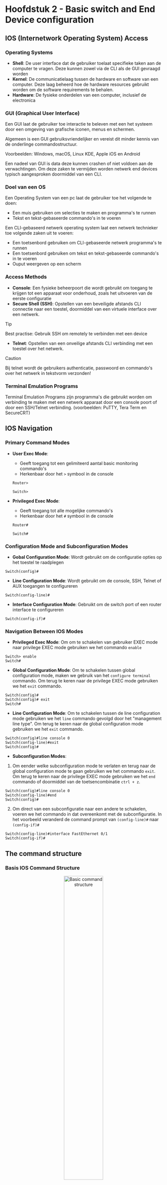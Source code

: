 # Hoofdstuk 2 - Basic switch and End Device configuration

## IOS (Internetwork Operating System) Access 

### Operating Systems

- **Shell**: De user interface dat de gebruiker toelaat specifieke taken aan de computer te vragen. Deze kunnen zowel via de CLI als de GUI gevraagd worden
- **Kernel**: De communicatielaag tussen de hardware en software van een computer. Deze laag beheerd hoe de hardware resources gebruikt worden om de software requirements te behalen.
- **Hardware**: De fysieke onderdelen van een computer, inclusief de electronica

### GUI (Graphical User Interface)

Een GUI laat de gebruiker toe interactie te beleven met een het systeem door een omgeving van grafische iconen, menus en schermen.

Algemeen is een GUI gebruiksvriendelijker en vereist dit minder kennis van de onderlinge commandostructuur.

Voorbeelden: Windows, macOS, Linux KDE, Apple iOS en Android

Een nadeel van GUI is data deze kunnen crashen of niet voldoen aan de verwachtingen. Om deze zaken te vermijden worden netwerk end devices typisch aangesproken doormiddel van een CLI.

### Doel van een OS

Een Operating System van een pc laat de gebruiker toe het volgende te doen:
- Een muis gebruiken om selecties te maken en programma's te runnen
- Tekst en tekst-gebaseerde commando's in te voeren

Een CLI-gebaseerd netwerk operating system laat een netwerk technieker toe volgende zaken uit te voeren:
- Een toetsenbord gebruiken om CLI-gebaseerde netwerk programma's te runnen
- Een toetsenbord gebruiken om tekst en tekst-gebaseerde commando's in te voeren
- Ouput weergeven op een scherm

### Access Methods

- **Console**: Een fysieke beheerpoort die wordt gebruikt om toegang te krijgen tot een apparaat voor onderhoud, zoals het uitvoeren van de eerste configuratie
- **Secure Shell (SSH)**: Opstellen van een beveiligde afstands CLI connectie naar een toestel, doormiddel van een virtuele interface over een netwerk.

> [!TIP]
> Best practise: Gebruik SSH om remotely te verbinden met een device

- **Telnet**: Opstellen van een onveilige afstands CLI verbinding met een toestel over het netwerk.

> [!CAUTION]
> Bij telnet wordt de gebruikers authenticatie, passwoord en commando's over het netwerk in tekstvorm verzonden!

### Terminal Emulation Programs

Terminal Emulation Programs zijn programma's die gebruikt worden om verbinding te maken met een netwerk apparaat door een console poort of door een SSH/Telnet verbinding. (voorbeelden: PuTTY, Tera Term en SecureCRT)

## IOS Navigation

### Primary Command Modes

- **User Exec Mode**:
    - Geeft toegang tot een gelimiteerd aantal basic monitoring commando's
    - Herkenbaar door het `>` symbool in de console

    ```
    Router>

    Switch>
    ```
- **Privileged Exec Mode**:
    - Geeft toegang tot alle mogelijke commando's
    - Herkenbaar door het `#` symbool in de console

    ```
    Router#

    Switch#
    ```

### Configuration Mode and Subconfiguration Modes

- **Gobal Configuration Mode**: Wordt gebruikt om de configuratie opties op het toestel te raadplegen
```
Switch(config)#
```
- **Line Configuration Mode**: Wordt gebruikt om de console, SSH, Telnet of AUX toegangen te configureren
```
Switch(config-line)#
```
- **Interface Configuration Mode**: Gebruikt om de switch port of een router interface te configureren
```
Switch(config-if)#
```

### Navigation Between IOS Modes

- **Privileged Exec Mode**: Om om te schakelen van gebruiker EXEC mode naar privilege EXEC mode gebruiken we het commando `enable`
```
Switch> enable
Switch#
```

- **Global Configuration Mode**: Om te schakelen tussen global configuration mode, maken we gebruik van het `configure terminal` commando. Om terug te keren naar de privilege EXEC mode gebruiken we het `exit` commando.
```
Switch(config)#
Switch(config)# exit
Switch#
```

- **Line Configuration Mode**: Om te schakelen tussen de line configuration mode gebruiken we het `line` commando gevolgd door het "management line type". Om terug te keren naar de global configuration mode gebruiken we het `exit` commando.
```
Switch(config)#line console 0
Switch(config-line)#exit
Switch(config)#
```

- **Subconfiguration Modes**: 

1. Om eender welke subconfiguration mode te verlaten en terug naar de global configuration mode te gaan gebruiken we het commando `exit`. Om terug te keren naar de privilege EXEC mode gebruiken we het `end` commando of doormiddel van de toetsencombinatie `ctrl + z`. 

```
Switch(config)#line console 0
Switch(config-line)#end
Switch(config)#
```
2. Om direct van een subconfiguratie naar een andere te schakelen, voeren we het commando in dat overeenkomt met de subconfiguratie. In het voorbeeld veranderd de command prompt van `(config-line)#` naar `(config-if)#`

```
Switch(config-line)#interface FastEthernet 0/1
Switch(config-if)#
```

## The command structure

### Basis IOS Command Structure

<p align="center">
    <img src="src/ioscmd.png" alt="Basic command structure" width="50%">
</p>

- **Keyword**: Een specifieke parameter gedefinieerd door het operating system (hier ip protocollen)
- **Argument**: Niet ge-predefinieerd, een waarde of variabele gespecifieerd door de gebruiker (hier ip-adres **192.168.10.5**)

### IOS Command Syntax Check

Een commando kan een of meerdere argumenten nodig hebben. Om te achterhalen welke keywoorden of argumenten nodig zijn voor een commando bekijken we de commando syntax.
- Vetgedrukte tekst geeft de commandos of keywoorden weer die ingevoerd worden zoals ze getoond worden
- Schuingedrukte tekst bedoelt een argument waarvoor de gebruiker een waarde moet ingeven

| Regel | Beschrijving |
| ----- | ------------ |
| **boldface** | Vetgedrukte tekst toont commandos en keywoorden leterlijk zoals ze getoond worden |
| _italics_ | Schuingedrukte tekst bedoelt argumenten waarvoor een waarde moet ingegeven worden |
| **[x]** | Vierkante haakjes geven een optioneel element weer (keyword of argument) |
| **{x}** | Accolades indiceert een verplichte waarde (keyword of argument) |
| **[x {y &#124; z}]** | Accolades en verticale lijnen binnenin vierkante haakjes geven een verplichte keuze weer binnenin een optioneel element. Spaties worden gebruikt om delen van het commando op te splitsen |

- De commando syntax heeft een patroon, formaat dat gebruikt wordt wanneer het commando wordt ingegeven.

- Het commando `ping` of `traceroute` heeft een user defined argument, namelijk het ip-adres. <ins>Voorbeeld</ins>: 
    - `ping ip-adres` `ping 192.168.10.5` 
    - `traceroute ip-adres` `traceroute 192.168.10.5` 

- Een commando met verschillende parameters kan er als volgt uitzien:
`Switch(config-if)# switchport port-security aging {static | time time | type {absolute | inactivity}}`

### IOS Help Features

Er zijn twee verschillende soorten help beschikbaar: context-sensitive help en command syntaxt help

<table>
<thead>
<tr>
<td>Context-sensitve</td>
<td>Command syntax</td>
</tr>
</thead>
<tbody>
<tr>
<td><ul><li>Welke commando's zijn beschikbaar in welke mode?</li><li>Welke commando's starten met specifieke characters of groep van characters</li><li>Welke argumenten en keywords zijn beschikbaar in sommige commando's?</li></ul></td>
<td><ul><li>Gaat na indien een correct commando werd ingegeven door de gebruiker</li><li>Als het ingegeven commando niet begrepen werd, zal er feedback geschreven worden omtrent wat er verkeerd is met het commando</li></ul></td>
</tr>
<tr>
<td>

```shell
Router#ping ?
    WORD    Ping destination or hostname
    ip      IP echo
    ipv6    IPv6 echo
```

</td>
<td>

```shell
Switch#interface fastEthernet 0/1
                ^
% Invalid input detecter at '^' marker
```

</td>
</tr>
</tbody>
</table>

### Hot keys and shortcuts

- Het IOS CLI voorziet hot kets en shortcuts dat ervoor zorgt configureren, monitoren en troubleshooten gemakkelijker is.
- Commando's en keywords kunnen ingekort worden tot een minimaal aantal characters zodat deze steeds een uniek woord zijn.

<table>
<tr>
<td>

```shell
Router#con
%   Ambiguous command: "con"
Router#con?
configure   connect
```

</td>
<td>

```shell
Router#conf t
Enter configuration commands, one per line. End with CNTL/Z.
Router(config)#
```

</td>
</tr>
</table>

- Onderstaande tabel is een korte lijst of keyboard-shortcuts die het werken in de commandline gemakkelijker maakt.

| Keyboard-shortcut | Beschrijving |
| ----------------- | ----------- |
| Tab | Vervolledigt een deel van de commando invoer |
| Backspace | Verwijdert het character links van de cursor |
| Linker pijl of `Ctrl+B` | Verplaatst de cursor een character naar links |
| Rechter pijl of `Ctrl+F`| Verplaatst de cursor een character naar rechts |
| Pijl naar boven of `Ctrl+P` | Toont het laatst uitgevoerde commando |

Wanneer een commando meer tekst output heeft dan er kan weergegeven worden in het terminal venster. De IOS zal `--More--` op het scherm weergeven. Onderstaande toetsencombinaties kunnen gebruikt worden om daarin te navigeren.

| Keyboard-shortcut | Beschrijving |
| ----------------- | ------------ |
| `Enter` | Toont de volgende lijn |
| `Spatie` | Toont het volgende scherm |
| Elke andere toets | Sluit het uitgebreid scherm af en keert terug naar de "Privileged EXEC mode |

Onderstaande tabel toont alle combinaties die kunnen gebruikt worden om een operatie af te sluiten.

| Keyboard-shortcut | Beschrijving |
| ----------------- | ------------ |
| `Ctrl+C` | Wanneer we in een configuratie mode zijn, sluit dit de configuratie mode af en keren we terug naar de "Privileged EXEC mode" |
| `Ctrl+Z` | Wanneer we in een configuratie mode zijn, sluit dit de configuratie mode af en keren we terug naar de "Privileged EXEC mode" |
| `Ctrl+Shift+6` | Algemeen gebruikt commando om een sequentie af te sluiten DNS lookups, traceroutes, pings, etc. |

## Basic Device Configuration

### Device Names

> [!TIP]
> **Best practise**: het eerste configuratie commando op een toestel zou moeten zijn om het toestel een unieke hostnaam te geven.

- Standaard wordt elk toestel een naam gegeven. Bv. Bij een Cisco IOS switch is dit `Switch`

- Richtlijnen voor de naamgeving van toestellen:
    - Begint met een letter
    - Bevat geen spaties
    - Eindigt met een letter of cijfer
    - Gebruik alleen letters, cijfers of streepjes
    - Moet minder dan 64 characters lang zijn

Verander van een hostname:

```shell
Switch# configure terminal
Switch(config)# hostname Sw-Floor-1
Sw-Floor-1(config)#
```

### Password Guidelines

- Het gebruik van zwakke of makkelijk te raden passwoorden is een veiligheidszorg.
- Alle netwerk toestellen zouden best administratieve toegangen beperken door "Privileged EXEC", "user EXEC" en remote Telnet toegangen te beveiligen met passwoorden.
- Passwoord regelgevingen:
    - Gebruik passwoorden die langer dan 9 characters zijn
    - Gebruik een combinatie van klein- of hoofdletters, cijfers, speciale characters, en/of numerieke sequenties
    - Vermijd het gebruik van hetzelfde passwoord voor alle toestellen
    - Gebruik geen veel gebruikte woorden, deze zijn gemakkelijk te raden.

### Configure passwords

<table>
<tr>
<td>

Beveilingen van de user EXEC mode toegang:
- Ga eerst in line configuration mode door het commando `line console 0` te gebruiken in de global configuration mode
- Daarna specifieer je het passwoord voor de user EXEC mode door het gebruik van het `passwoord` commando, als parameter geef je het gewenste passwoord (_pw_) op.
- Al laatste, schakel de user EXEC toegang in door het gebruik van het `enable` commando

</td>
<td>

```shell
Sw-Floor-1# configure terminal
Sw-Floor-1(config)# line console 0
Sw-Floor-1(config-line)# password pw
Sw-Floor-1(config)# login
Sw-Floor-1(config)# end
Sw-Floor-1#
```

</td>
</tr>
<tr>
<td>

Beveiligen van de privileged user EXEC mode toegang:
- Ga eerst in global configuration mode
- Gebruik hierna het commando `enable secret` met als parameter (_pw_) het passwoord om het passwoord in te stellen.

</td>
<td>

```shell
Sw-Floor-1# configure terminal
Sw-Floor-1(config)# enable secret password pw
Sw-Floor-1(config)# exit
Sw-Floor-1#
```

</td>
</tr>
</tr>
<tr>
<td>

Beveiligen van VTY line toegang:
- Ga eerst in VTY line configuration mode door gebruik te maken van het volgende commando vanuit global configuration mode: `line vty 0 15`
- Daarna specifieer je het VTY passwoord door gebruik te maken van het commando `password` met als parameter het gewenste passwoord (_pw_).
- Als laatst schakel je de VTY toegang in door het commando `login`

> [!NOTE]
> VTY lines staan remote toegang toe via Telnet of SSH naar het toestel. Verschillende Cisco switches ondesteunen tot 16 VTY lines (genummerd 0 tot 15)

</td>
<td>

```shell
Sw-Floor-1# configure terminal
Sw-Floor-1(config)# line vty 0 15
Sw-Floor-1(config-line)# password pw
Sw-Floor-1(config-line)# login
Sw-Floor-1(config-line)# end
Sw-Floor-1#
```

</td>
</tr>
</table>

### Encrypt passwords

<table>
<tr>
<td>

- De startup-config en running-config bestanden moeten de passwoorden weergeven in "plaintext"
- Om alle "plaintext" passwoorden te encrypteren gebruiken we het volgende commando vanuit de global configuration mode: `service password-encryption`

</td>
<td>

```shell
Sw-Floor-1# configure terminal
Sw-Floor-1(config)# service password-encryption
Sw-Floor-1(config)# exit
Sw-Floor-1#
```

</td>
</tr>
<tr>
<td>

Gebruik het `show running-config` commando om na te gaan dat de passwoorden op het toestel ge-encrypteerd zijn

</td>
<td>

```shell
Sw-Floor-1# show running-config
!

!
line con 0
password 7 094F471A1A0A
login
!
Line vty 0 4
Password 7 03095A0F034F38435B49150A1819
Login
!
!
end
```

</td>
</tr>
</table>


### Banner messages

- Een banner message is belangrijk om niet-toegestane gebruikers te waarschuwen bij het proberen toegang te krijgen tot het toestel.
- Om een banner message voor de huidige dag te maken gebruiken we het volgende commando in global configuration mode: `banner motd # bericht van de dag#`

>[!NOTE]
>De `#` in de commando syntaxt noemen we een "delimiting character". Het wordt ingegeven voor en na een bericht.

```shell
Sw-Floor-1# configure terminal
Sw-Floor-1(config)# banner motd #Authorized Access Only!#
```

De banner zal er als volgt uitzien bij niet-toegestane toegangs pogingen:

```shell
Press RETURN to get started.



Authorized Access Only!

User Access Verification

Password:
```

## Save Configurations

### Configuration files

Er zijn twee verschillende bestanden die de toestel configuratie opslaan:
- **startup-config**: Dit is het configuratie bestand dat is opgeslaan in het NVRAM. Het bevat alle commando's dat zullen gebruikt worden bij het opstarten of herstarten van het toestel.
- **running-config**: Dis is het configuratie bestand opgeslagen in het RAM. Het geeft de huidige configuratie weer. Het aanpassen van een "running configuration" is direct toegepast op de meeste toestellen. Het RAM geheugen is een snel maar minder stabiel geheugen. Het verliest al zijn inhoud na het afsluiten of herstarten van een toestel
- Om wijzigingen in de "running configuration" te kopiëren naa de "startup configuration" gebruiken we het commando `copy running-config startup-config` in privileged EXEC mode.

<table>
<tr>
<td>

```shell
Router#show startup-config
Using 624 bytes
!
version 15.4
no service timestamps log datetime msec
no service timestamps debug datetime msec
no service password-encryption
```

</td>
<td>

```shell
Router#show running-config
Building configurations...

Current configurations : 624 bytes
!
version 15.4
no service timestamps log datetime msec
no service timestamps debug datetime msec
no service password-encryption
```

</td>
</tr>
</table>

### Alter the running configurations

Indien er wijzigingen zijn gemaakt aan de "running config" en deze hebben niet het gewenste effect, dan kan de "running config" hersteld worden naar een vorige configuratie, mits de huidige nog niet is opgeslagen. Dit kan als volgend:
- Verwijder de commando's manueel
- Laad het toestel opnieuw door het commando ´reload´ te gebruiken in privileged EXEC mode.
>[!NOTE]
>Het `reload` commando zorgt ervoor dat het toestel tijdelijk offline gaat. Wat leidt tot een onderbreking in het netwerk.

Indien de ongewenste wijzigingen opgeslagen zijn in het startup-config bestand, kan het zijn dat alle configuraties moeten verwijderd worden via het commando `erase startup-config` in privileged EXEC mode.

&#8594; Na het verwijderen van de startup-config, moet het toestel opnieuw geladen worden om de running-config te wissen uit het RAM.

